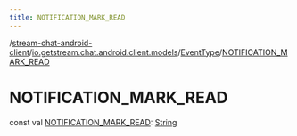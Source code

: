 ```yaml
---
title: NOTIFICATION_MARK_READ
---
```

/[stream-chat-android-client](../../index.md)/[io.getstream.chat.android.client.models](../index.md)/[EventType](index.md)/[NOTIFICATION_MARK_READ](NOTIFICATION_MARK_READ.md)  
  
  
  
# NOTIFICATION_MARK_READ  
const val [NOTIFICATION_MARK_READ](NOTIFICATION_MARK_READ.md): [String](https://kotlinlang.org/api/latest/jvm/stdlib/kotlin/-string/index.html)
